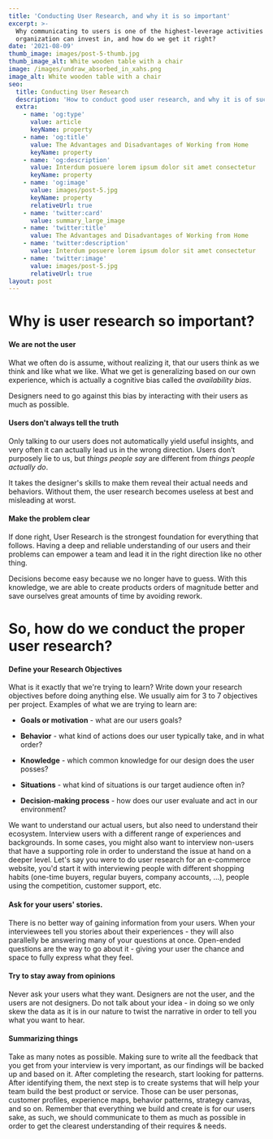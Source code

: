 ```yaml
---
title: 'Conducting User Research, and why it is so important'
excerpt: >-
  Why communicating to users is one of the highest-leverage activities an
  organization can invest in, and how do we get it right?
date: '2021-08-09'
thumb_image: images/post-5-thumb.jpg
thumb_image_alt: White wooden table with a chair
image: /images/undraw_absorbed_in_xahs.png
image_alt: White wooden table with a chair
seo:
  title: Conducting User Research
  description: 'How to conduct good user research, and why it is of such importance.'
  extra:
    - name: 'og:type'
      value: article
      keyName: property
    - name: 'og:title'
      value: The Advantages and Disadvantages of Working from Home
      keyName: property
    - name: 'og:description'
      value: Interdum posuere lorem ipsum dolor sit amet consectetur
      keyName: property
    - name: 'og:image'
      value: images/post-5.jpg
      keyName: property
      relativeUrl: true
    - name: 'twitter:card'
      value: summary_large_image
    - name: 'twitter:title'
      value: The Advantages and Disadvantages of Working from Home
    - name: 'twitter:description'
      value: Interdum posuere lorem ipsum dolor sit amet consectetur
    - name: 'twitter:image'
      value: images/post-5.jpg
      relativeUrl: true
layout: post
---
```

# Why is user research so important?

#### We are not the user

What we often do is assume, without realizing it, that our users think as we think and like what we like. What we get is generalizing based on our own experience, which is actually a cognitive bias called the *availability bias*.

Designers need to go against this bias by interacting with their users as much as possible.

#### Users don't always tell the truth

Only talking to our users does not automatically yield useful insights, and very often it can actually lead us in the wrong direction. Users don’t purposely lie to us, but *things people say* are different from *things people actually do*.

It takes the designer's skills to make them reveal their actual needs and behaviors. Without them, the user research becomes useless at best and misleading at worst.

#### Make the problem clear

If done right, User Research is the strongest foundation for everything that follows. Having a deep and reliable understanding of our users and their problems can empower a team and lead it in the right direction like no other thing.

Decisions become easy because we no longer have to guess. With this knowledge, we are able to create products orders of magnitude better and save ourselves great amounts of time by avoiding rework.

# So, how do we conduct the proper user research?

#### Define your Research Objectives

What is it exactly that we're trying to learn? Write down your research objectives before doing anything else. We usually aim for 3 to 7 objectives per project.
Examples of what we are trying to learn are:

*   **Goals or motivation** - what are our users goals?

*   **Behavior** - what kind of actions does our user typically take, and in what order?

*   **Knowledge** - which common knowledge for our design does the user posses?

*   **Situations** - what kind of situations is our target audience often in?

*   **Decision-making process** - how does our user evaluate and act in our environment?

We want to understand our actual users, but also need to understand their ecosystem. Interview users with a different range of experiences and backgrounds. In some cases, you might also want to interview non-users that have a supporting role in order to understand the issue at hand on a deeper level.
Let's say you were to do user research for an e-commerce website, you'd start it with interviewing people with different shopping habits (one-time buyers, regular buyers, company accounts, …), people using the competition, customer support, etc.

#### Ask for your users' stories.

There is no better way of gaining information from your users. When your interviewees tell you stories about their experiences - they will also parallelly be answering many of your questions at once. Open-ended questions are the way to go about it - giving your user the chance and space to fully express what they feel.

#### Try to stay away from opinions

Never ask your users what they want. Designers are not the user, and the users are not designers. Do not talk about your idea - in doing so we only skew the data as it is in our nature to twist the narrative in order to tell you what you want to hear. 

#### Summarizing things

Take as many notes as possible. Making sure to write all the feedback that you get from your interview is very important, as our findings will be backed up and based on it. After completing the research, start looking for patterns. After identifying them, the next step is to create systems that will help your team build the best product or service. Those can be user personas, customer profiles, experience maps, behavior patterns, strategy canvas, and so on. Remember that everything we build and create is for our users sake, as such, we should communicate to them as much as possible in order to get the clearest understanding of their requires & needs.

